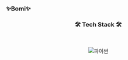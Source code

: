 ### ✨Bomi✨

<!--
**bomii1/bomii1** is a ✨ _special_ ✨ repository because its `README.md` (this file) appears on your GitHub profile.
-->
<h3 align="center"><b>🛠 Tech Stack 🛠</b></h3>
<br>
<p align = "center">
<img alt="파이썬" src ="https://img.shields.io/badge/Python-3776AB.svg?&style=for-flat-square&logo=Python&logoColor=white"/>
</p>
